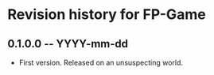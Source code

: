 # Revision history for FP-Game

## 0.1.0.0  -- YYYY-mm-dd

* First version. Released on an unsuspecting world.
